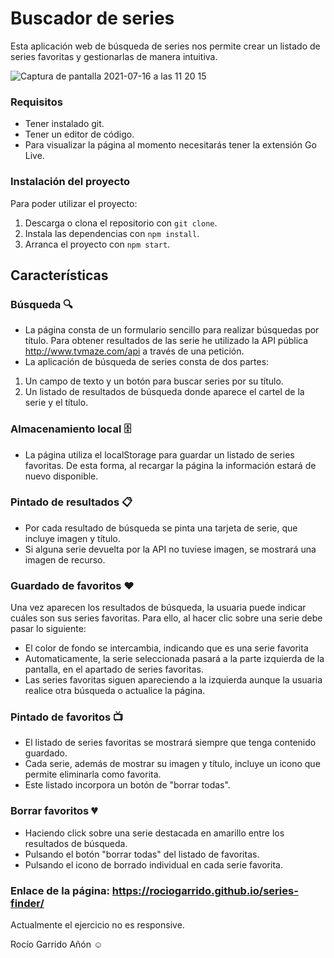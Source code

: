 
# Buscador de series

Esta aplicación web de búsqueda de series nos permite crear un listado de series favoritas y gestionarlas de manera intuitiva. 

![Captura de pantalla 2021-07-16 a las 11 20 15](https://user-images.githubusercontent.com/77678575/125924868-a9983fec-7e97-4e15-8a5e-954555035d9b.png)

### Requisitos

- Tener instalado git.
- Tener un editor de código.
- Para visualizar la página al momento necesitarás tener la extensión Go Live.

### Instalación del proyecto

Para poder utilizar el proyecto:

1. Descarga o clona el repositorio con ```git clone```.
2. Instala las dependencias con ```npm install```.
3. Arranca el proyecto con ```npm start```.

## Características

### Búsqueda 🔍

- La página consta de un formulario sencillo para realizar búsquedas por título. Para obtener resultados de las serie he utilizado la API pública http://www.tvmaze.com/api a través de una petición.
- La aplicación de búsqueda de series consta de dos partes:
1. Un campo de texto y un botón para buscar series por su título.
2. Un listado de resultados de búsqueda donde aparece el cartel de la serie y el título.
  
### Almacenamiento local 🗄️

- La página utiliza el localStorage para guardar un listado de series favoritas. De esta forma, al recargar la página la información estará de nuevo disponible.
  
### Pintado de resultados 📋

- Por cada resultado de búsqueda se pinta una tarjeta de serie, que incluye imagen y título.
- Si alguna serie devuelta por la API no tuviese imagen, se mostrará una imagen de recurso.

### Guardado de favoritos ❤️

Una vez aparecen los resultados de búsqueda, la usuaria puede indicar cuáles son sus series favoritas. Para ello, al hacer clic sobre una serie debe pasar lo siguiente:

- El color de fondo se intercambia, indicando que es una serie favorita
- Automaticamente, la serie seleccionada pasará a la parte izquierda de la pantalla, en el apartado de series favoritas.
- Las series favoritas siguen apareciendo a la izquierda aunque la usuaria realice otra búsqueda o actualice la página.
  
### Pintado de favoritos 📺

- El listado de series favoritas se mostrará siempre que tenga contenido guardado.
- Cada serie, además de mostrar su imagen y título, incluye un icono que permite eliminarla como favorita.
- Este listado incorpora un botón de "borrar todas".

### Borrar favoritos 💔

- Haciendo click sobre una serie destacada en amarillo entre los resultados de búsqueda. 
- Pulsando el botón "borrar todas" del listado de favoritas.
- Pulsando el icono de borrado individual en cada serie favorita.


### Enlace de la página: https://rociogarrido.github.io/series-finder/

Actualmente el ejercicio no es responsive.

Rocío Garrido Añón ☺
